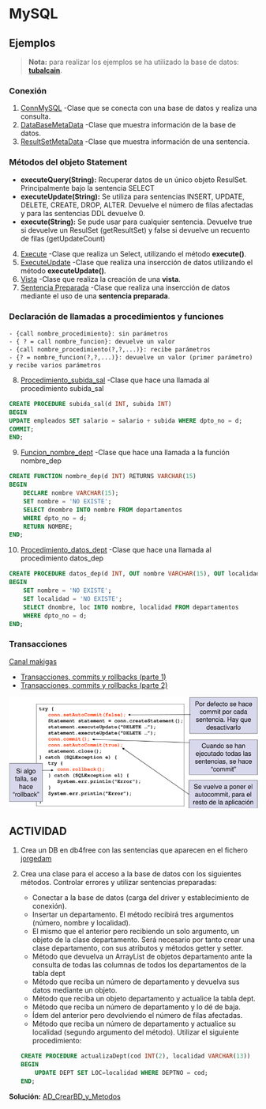 # MySQL

## Ejemplos

>**Nota:** para realizar los ejemplos se ha utilizado la base de datos: **[tubalcain](sql/tubalcain.sql)**.

### Conexión

1. [ConnMySQL](EJ_01_ConnMySQL.java) -Clase que se conecta con una base de datos y realiza una consulta.
2. [DataBaseMetaData](EJ_02_DatabaseMetaData.java) -Clase que muestra información de la base de datos.
3. [ResultSetMetaData](EJ_03_ResultSetMetaData.java) -Clase que muestra información de una sentencia.

### Métodos del objeto Statement

- **executeQuery(String):** Recuperar datos de un único objeto ResulSet. Principalmente bajo la sentencia SELECT
- **executeUpdate(String):** Se utiliza para sentencias INSERT, UPDATE, DELETE, CREATE, DROP, ALTER. Devuelve el número de filas afectadas y para las sentencias DDL devuelve 0.
- **execute(String):** Se pude usar para cualquier sentencia. Devuelve true si devuelve un ResulSet (getResultSet) y false si devuelve un recuento de filas (getUpdateCount)

4. [Execute](EJ_04_Execute.java) -Clase que realiza un Select, utilizando el método **execute()**.
5. [ExecuteUpdate](EJ_05_ExecuteUpdate.java) -Clase que realiza una insercción de datos utilizando el método **executeUpdate()**.
6. [Vista](EJ_06_CrearVista.java) -Clase que realiza la creación de una **vista**.
7. [Sentencia Preparada](EJ_07_SentenciaPreparada.java) -Clase que realiza una insercción de datos mediante el uso de una **sentencia preparada**.

### Declaración de llamadas a procedimientos y funciones

	- {call nombre_procedimiento}: sin parámetros
	- { ? = call nombre_funcion}: devuelve un valor
	- {call nombre_procedimiento(?,?,...)}: recibe parámetros
	- {? = nombre_funcion(?,?,...)}: devuelve un valor (primer parámetro) y recibe varios parámetros

8. [Procedimiento_subida_sal](EJ_08_Procedimiento_subida_sal.java) -Clase que hace una llamada al procedimiento subida_sal

```sql
CREATE PROCEDURE subida_sal(d INT, subida INT)
BEGIN
UPDATE empleados SET salario = salario + subida WHERE dpto_no = d;
COMMIT;
END;
```

9. [Funcion_nombre_dept](EJ_09_Funcion_nombre_dept.java) -Clase que hace una llamada a la función nombre_dep

```sql
CREATE FUNCTION nombre_dep(d INT) RETURNS VARCHAR(15)
BEGIN
	DECLARE nombre VARCHAR(15);
	SET nombre = 'NO EXISTE';
	SELECT dnombre INTO nombre FROM departamentos
	WHERE dpto_no = d;
	RETURN NOMBRE;
END;
```

10. [Procedimiento_datos_dept](EJ_10_Procedimiento_datos_dept.java) -Clase que hace una llamada al procedimiento datos_dep

```sql
CREATE PROCEDURE datos_dep(d INT, OUT nombre VARCHAR(15), OUT localidad VARCHAR(15))
BEGIN
	SET nombre = 'NO EXISTE';
	SET localidad = 'NO EXISTE';
	SELECT dnombre, loc INTO nombre, localidad FROM departamentos
	WHERE dpto_no = d;
END;
```

### Transacciones

[Canal makigas](https://www.youtube.com/channel/UCQufRmIMRTLdRxTsXCh4-5w) 
- [Transacciones, commits y rollbacks (parte 1)](https://www.youtube.com/watch?v=oDo8Kr9YqE8)
- [Transacciones, commits y rollbacks (parte 2)](https://www.youtube.com/watch?v=v4EBceRzDUE)

![Esquema](images/transacciones_jdbc.png)


## ACTIVIDAD

1. Crea un DB en db4free con las sentencias que aparecen en el fichero [jorgedam](sql/jorgedam.sql)

2. Crea una clase para el acceso a la base de datos con los siguientes métodos. Controlar errores y utilizar sentencias preparadas:
	- Conectar a la base de datos (carga del driver y establecimiento de conexión).
	- Insertar un departamento. El método recibirá tres argumentos (número, nombre y localidad).
	- El mismo que el anterior pero recibiendo un solo argumento, un objeto de la clase departamento. Será necesario por 		tanto crear una clase departamento, con sus atributos y métodos getter y setter.
	- Método que devuelva un ArrayList de objetos departamento ante la consulta de todas las columnas de todos los 	departamentos de la tabla dept
	- Método que reciba un número de departamento y devuelva sus datos mediante un objeto.
	- Método que reciba un objeto departamento y actualice la tabla dept.
	- Método que reciba un número de departamento y lo dé de baja.
	- Ídem del anterior pero devolviendo el número de filas afectadas.
	- Método que reciba un número de departamento y actualice su localidad (segundo argumento del método). Utilizar el siguiente procedimiento:
	
	```sql
	CREATE PROCEDURE actualizaDept(cod INT(2), localidad VARCHAR(13))
	BEGIN
		UPDATE DEPT SET LOC=localidad WHERE DEPTNO = cod;
	END;
	```
**Solución:** [AD_CrearBD_y_Metodos](AD_CrearBD_y_Metodos.java) 
